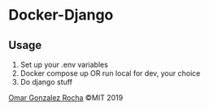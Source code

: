 # Docker-Django

## Usage 

1) Set up your .env variables 
2) Docker compose up OR run local for dev, your choice 
3) Do django stuff

[Omar Gonzalez Rocha](https://www.linkedin.com/in/omar-gonzalez-rocha-2199135a) &copy;MIT 2019
